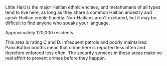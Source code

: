 Little Haiti is the major Haitian ethnic enclave, and metahumans of all types tend to live here, as long as they share a common Haitian ancestry and speak Haitian creole fluently. Non-Haitians aren't excluded, but it may be difficult to find anyone who speaks your language.   
  
Approximately 120,000 residents.   
  
This area is rating C and D. Infrequent patrols and poorly maintained PanicButton booths mean that crime here is reported less often and therefore enforced less often. The security services in these areas make no real effort to prevent crimes before they happen.